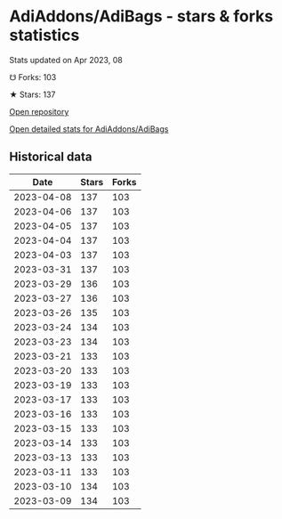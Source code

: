 # AdiAddons/AdiBags - stars & forks statistics

Stats updated on Apr 2023, 08

☋ Forks: 103

★ Stars: 137

[Open repository](https://github.com/AdiAddons/AdiBags)

[Open detailed stats for AdiAddons/AdiBags](https://reviewgithub.com/rep/AdiAddons/AdiBags)

## Historical data
| Date | Stars | Forks |
|------|-------|-------|
| 2023-04-08 | 137 | 103 | 
| 2023-04-06 | 137 | 103 | 
| 2023-04-05 | 137 | 103 | 
| 2023-04-04 | 137 | 103 | 
| 2023-04-03 | 137 | 103 | 
| 2023-03-31 | 137 | 103 | 
| 2023-03-29 | 136 | 103 | 
| 2023-03-27 | 136 | 103 | 
| 2023-03-26 | 135 | 103 | 
| 2023-03-24 | 134 | 103 | 
| 2023-03-23 | 134 | 103 | 
| 2023-03-21 | 133 | 103 | 
| 2023-03-20 | 133 | 103 | 
| 2023-03-19 | 133 | 103 | 
| 2023-03-17 | 133 | 103 | 
| 2023-03-16 | 133 | 103 | 
| 2023-03-15 | 133 | 103 | 
| 2023-03-14 | 133 | 103 | 
| 2023-03-13 | 133 | 103 | 
| 2023-03-11 | 133 | 103 | 
| 2023-03-10 | 134 | 103 | 
| 2023-03-09 | 134 | 103 | 

